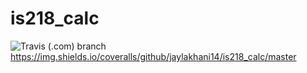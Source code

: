 # is218_calc
![Travis (.com) branch](https://img.shields.io/travis/com/jaylakhani14/is218_calc/master)
https://img.shields.io/coveralls/github/jaylakhani14/is218_calc/master
